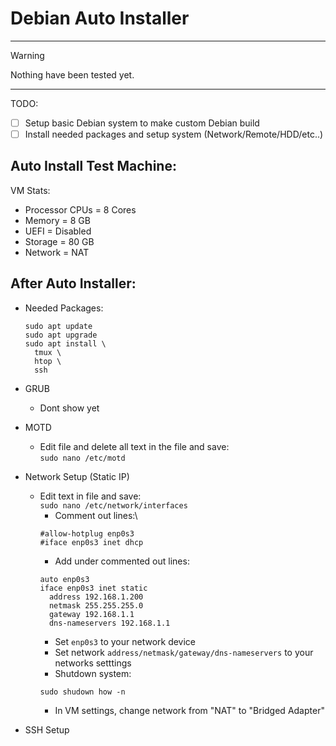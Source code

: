 # Debian Auto Installer

---
> [!WARNING]
> Nothing have been tested yet.
---

TODO:
- [ ] Setup basic Debian system to make custom Debian build
- [ ] Install needed packages and setup system (Network/Remote/HDD/etc..)

## Auto Install Test Machine:
  VM Stats:</br>
  - Processor CPUs = 8 Cores
  - Memory = 8 GB
  - UEFI = Disabled
  - Storage = 80 GB
  - Network = NAT

## After Auto Installer:
- Needed Packages:
  ```
  sudo apt update
  sudo apt upgrade
  sudo apt install \
    tmux \
    htop \
    ssh 
  ```

- GRUB
  - Dont show yet

- MOTD
  - Edit file and delete all text in the file and save:\
  `sudo nano /etc/motd`

- Network Setup (Static IP)
  - Edit text in file and save:\
  `sudo nano /etc/network/interfaces`
    - Comment out lines:\
    ```
    #allow-hotplug enp0s3
    #iface enp0s3 inet dhcp
    ```
    - Add under commented out lines:
    ```
    auto enp0s3
    iface enp0s3 inet static
      address 192.168.1.200
      netmask 255.255.255.0
      gateway 192.168.1.1
      dns-nameservers 192.168.1.1
    ```
    - Set `enp0s3` to your network device<br/>
    - Set network `address/netmask/gateway/dns-nameservers` to your networks setttings
    - Shutdown system:
    ```
    sudo shudown how -n
    ```
    - In VM settings, change network from "NAT" to "Bridged Adapter"

- SSH Setup
